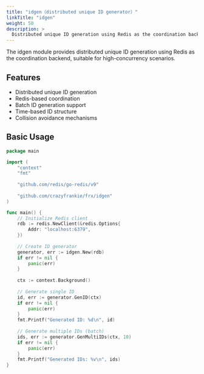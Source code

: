 ```yaml
---
title: "idgen（distributed unique ID generator）"
linkTitle: "idgen"
weight: 50
description: >
  Distributed unique ID generation using Redis as the coordination backend, suitable for high-concurrency scenarios.
---
```


The idgen module provides distributed unique ID generation using Redis as the coordination backend, suitable for high-concurrency scenarios.

## Features

- Distributed unique ID generation
- Redis-based coordination
- Batch ID generation support
- Time-based ID structure
- Collision avoidance mechanisms

## Basic Usage

```go
package main

import (
    "context"
    "fmt"
    
    "github.com/redis/go-redis/v9"
	
    "github.com/crazyfrankie/frx/idgen"
)

func main() {
    // Initialize Redis client
    rdb := redis.NewClient(&redis.Options{
        Addr: "localhost:6379",
    })
    
    // Create ID generator
    generator, err := idgen.New(rdb)
    if err != nil {
        panic(err)
    }
    
    ctx := context.Background()
    
    // Generate single ID
    id, err := generator.GenID(ctx)
    if err != nil {
        panic(err)
    }
    fmt.Printf("Generated ID: %d\n", id)
    
    // Generate multiple IDs (batch)
    ids, err := generator.GenMultiIDs(ctx, 10)
    if err != nil {
        panic(err)
    }
    fmt.Printf("Generated IDs: %v\n", ids)
}
```
